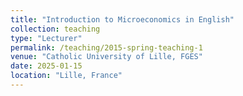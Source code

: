 ```yaml
---
title: "Introduction to Microeconomics in English"
collection: teaching
type: "Lecturer"
permalink: /teaching/2015-spring-teaching-1
venue: "Catholic University of Lille, FGES"
date: 2025-01-15
location: "Lille, France"
---
```

